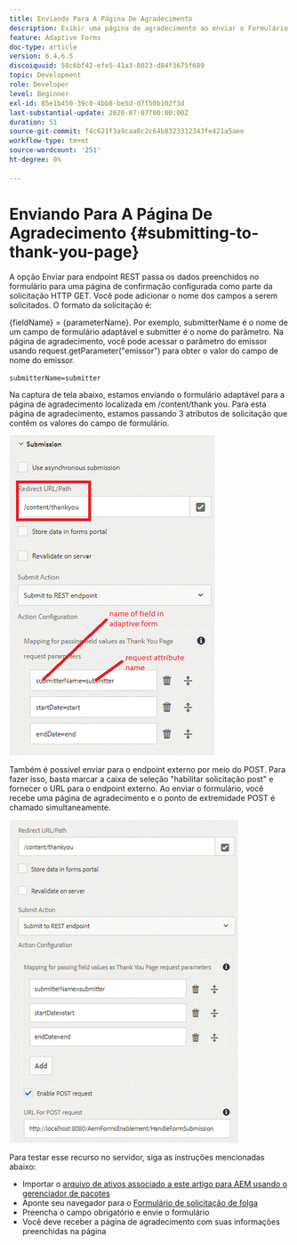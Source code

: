 ```yaml
---
title: Enviando Para A Página De Agradecimento
description: Exibir uma página de agradecimento ao enviar o Formulário adaptável
feature: Adaptive Forms
doc-type: article
version: 6.4,6.5
discoiquuid: 58c6bf42-efe5-41a3-8023-d84f3675f689
topic: Development
role: Developer
level: Beginner
exl-id: 85e1b450-39c0-4bb8-be5d-d7f50b102f3d
last-substantial-update: 2020-07-07T00:00:00Z
duration: 51
source-git-commit: f4c621f3a9caa8c2c64b8323312343fe421a5aee
workflow-type: tm+mt
source-wordcount: '251'
ht-degree: 0%

---
```


# Enviando Para A Página De Agradecimento {#submitting-to-thank-you-page}

A opção Enviar para endpoint REST passa os dados preenchidos no formulário para uma página de confirmação configurada como parte da solicitação HTTP GET. Você pode adicionar o nome dos campos a serem solicitados. O formato da solicitação é:

\{fieldName\} = \{parameterName\}. Por exemplo, submitterName é o nome de um campo de formulário adaptável e submitter é o nome do parâmetro. Na página de agradecimento, você pode acessar o parâmetro do emissor usando request.getParameter(&quot;emissor&quot;) para obter o valor do campo de nome do emissor.

`submitterName=submitter`

Na captura de tela abaixo, estamos enviando o formulário adaptável para a página de agradecimento localizada em /content/thank you. Para esta página de agradecimento, estamos passando 3 atributos de solicitação que contêm os valores do campo de formulário.

![Página de agradecimento](assets/thankyoupage.gif)

Também é possível enviar para o endpoint externo por meio do POST. Para fazer isso, basta marcar a caixa de seleção &quot;habilitar solicitação post&quot; e fornecer o URL para o endpoint externo. Ao enviar o formulário, você recebe uma página de agradecimento e o ponto de extremidade POST é chamado simultaneamente.

![Capturar configuração](assets/capture.gif)

Para testar esse recurso no servidor, siga as instruções mencionadas abaixo:

* Importar o [arquivo de ativos associado a este artigo para AEM usando o gerenciador de pacotes](assets/submittingtorestendpoint.zip)
* Aponte seu navegador para o [Formulário de solicitação de folga](http://localhost:4502/content/dam/formsanddocuments/helpx/timeoffrequestform/jcr:content?wcmmode=disabled)
* Preencha o campo obrigatório e envie o formulário
* Você deve receber a página de agradecimento com suas informações preenchidas na página
